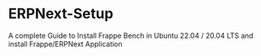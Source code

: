 # ERPNext-Setup
A complete Guide to Install Frappe Bench in Ubuntu 22.04 / 20.04 LTS and install Frappe/ERPNext Application
